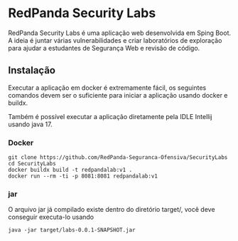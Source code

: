 # RedPanda Security Labs
RedPanda Security Labs é uma aplicação web desenvolvida em Sping Boot.
A ideia é juntar várias vulnerabilidades e criar laboratórios de exploração
para ajudar a estudantes de Segurança Web e revisão de código.

## Instalação
Executar a aplicação em docker é extremamente fácil, os seguintes comandos devem ser o suficiente para
iniciar a aplicação usando docker e buildx.

Também é possível executar a aplicação diretamente pela IDLE Intellij usando java 17.

### Docker
```
git clone https://github.com/RedPanda-Seguranca-Ofensiva/SecurityLabs
cd SecurityLabs
docker buildx build -t redpandalab:v1 .
docker run --rm -ti -p 8081:8081 redpandalab:v1
```

### jar
O arquivo jar já compilado existe dentro do diretório target/, você deve conseguir executa-lo
usando
 ```
 java -jar target/labs-0.0.1-SNAPSHOT.jar
 ```